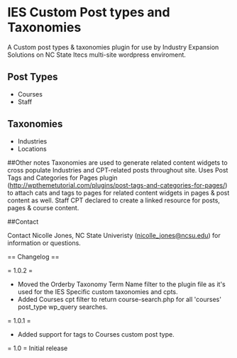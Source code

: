 # IES Custom Post types and Taxonomies
A Custom post types &amp; taxonomies plugin for use by Industry Expansion Solutions on NC State Itecs multi-site wordpress enviroment.
## Post Types
  * Courses
  * Staff

  
## Taxonomies
  * Industries
  * Locations

##Other notes
Taxonomies are used to generate related content widgets to cross populate Industries and CPT-related posts throughout site.
Uses Post Tags and Categories for Pages plugin (http://wpthemetutorial.com/plugins/post-tags-and-categories-for-pages/) to attach cats and tags to pages for related content widgets in pages & post content as well.
Staff CPT declared to create a linked resource for posts, pages & course content.
  
##Contact

Contact Nicolle Jones, NC State Univeristy (nicolle_jones@ncsu.edu) for information or questions.

== Changelog ==

= 1.0.2 =
* Moved the Orderby Taxonomy Term Name filter to the plugin file as it's used for the IES Specific custom taxonomies and cpts.
* Added Courses cpt filter to return course-search.php for all 'courses' post_type wp_query searches.

= 1.0.1 = 
* Added support for tags to Courses custom post type.

= 1.0 =
Initial release
